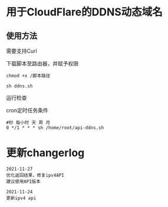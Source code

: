 # 用于CloudFlare的DDNS动态域名

## 使用方法

需要支持Curl

下载脚本至路由器，并赋予权限

```shell
chmod +x /脚本路径
```

```she
sh ddns.sh
```

运行检查

cron定时任务条件
```shell
#秒 每小时 天 周 月 
0 */1 * * * sh /home/root/api-ddns.sh
```

# 更新changerlog
```shell
2021-11-27
优化返回结果，修复ipv4API
建议使用API版本
```

```shell
2021-11-24
更新ipv4 api
```

